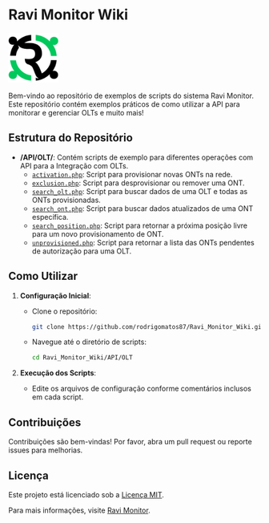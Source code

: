 # Ravi Monitor Wiki

<img src="https://github.com/rodrigomatos87/Ravi_Monitor_Wiki/blob/main/Logo.png" alt="Ravi Monitor Logo" width="100" height="100">

Bem-vindo ao repositório de exemplos de scripts do sistema Ravi Monitor. Este repositório contém exemplos práticos de como utilizar a API para monitorar e gerenciar OLTs e muito mais!

## Estrutura do Repositório

- **/API/OLT/**: Contém scripts de exemplo para diferentes operações com API para a Integração com OLTs.
  - [`activation.php`](https://github.com/rodrigomatos87/Ravi_Monitor_Wiki/blob/main/API/OLT/activation.php): Script para provisionar novas ONTs na rede.
  - [`exclusion.php`](https://github.com/rodrigomatos87/Ravi_Monitor_Wiki/blob/main/API/OLT/exclusion.php): Script para desprovisionar ou remover uma ONT.
  - [`search_olt.php`](https://github.com/rodrigomatos87/Ravi_Monitor_Wiki/blob/main/API/OLT/search_olt.php): Script para buscar dados de uma OLT e todas as ONTs provisionadas.
  - [`search_ont.php`](https://github.com/rodrigomatos87/Ravi_Monitor_Wiki/blob/main/API/OLT/search_ont.php): Script para buscar dados atualizados de uma ONT específica.
  - [`search_position.php`](https://github.com/rodrigomatos87/Ravi_Monitor_Wiki/blob/main/API/OLT/search_position.php): Script para retornar a próxima posição livre para um novo provisionamento de ONT.
  - [`unprovisioned.php`](https://github.com/rodrigomatos87/Ravi_Monitor_Wiki/blob/main/API/OLT/unprovisioned.php): Script para retornar a lista das ONTs pendentes de autorização para uma OLT.

## Como Utilizar

1. **Configuração Inicial**:
   - Clone o repositório:
     ```sh
     git clone https://github.com/rodrigomatos87/Ravi_Monitor_Wiki.git
     ```
   - Navegue até o diretório de scripts:
     ```sh
     cd Ravi_Monitor_Wiki/API/OLT
     ```

2. **Execução dos Scripts**:
   - Edite os arquivos de configuração conforme comentários inclusos em cada script.

## Contribuições

Contribuições são bem-vindas! Por favor, abra um pull request ou reporte issues para melhorias.

## Licença

Este projeto está licenciado sob a [Licença MIT](LICENCE).

Para mais informações, visite [Ravi Monitor](https://ravimonitor.com).
